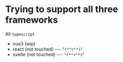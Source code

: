 # Trying to support all three frameworks
All `typescript`

- vue3 (wip)
- react (not touched) --- ```╰(*°▽°*)╯```
- svelte (not touched) --- ```╰(*°▽°*)╯```

